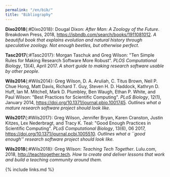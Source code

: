 ```yaml
---
permalink: "/en/bib/"
title: "Bibliography"
---
```


**Dixo2018**{:#Dixo2018}: Dougal Dixon: *After Man: A Zoology of the Future*. Breakdown Press, 2018, <https://isbndb.com/search/books/1911081012>. *A beautiful book that explains evolution and natural history through speculative zoology.  Not enough beetles, but otherwise perfect.*

**Tasc2017**{:#Tasc2017}: Morgan Taschuk and Greg Wilson: "Ten Simple Rules for Making Research Software More Robust". *PLOS Computational Biology*, 13(4), April 2017. *A short guide to making research software usable by other people.*

**Wils2014**{:#Wils2014}: Greg Wilson, D. A. Aruliah, C. Titus Brown, Neil P. Chue Hong, Matt Davis, Richard T. Guy, Steven H. D. Haddock, Kathryn D. Huff, Ian M. Mitchell, Mark D. Plumbley, Ben Waugh, Ethan P. White, and Paul Wilson: "Best Practices for Scientific Computing". *PLoS Biology*, 12(1), January 2014, <https://doi.org/10.1371/journal.pbio.1001745>. *Outlines what a mature research software project should look like.*

**Wils2017**{:#Wils2017}: Greg Wilson, Jennifer Bryan, Karen Cranston, Justin Kitzes, Lex Nederbragt, and Tracy K. Teal: "Good Enough Practices in Scientific Computing". *PLoS Computational Biology*, 13(6), 06 2017, <https://doi.org/10.1371/journal.pcbi.1005510>. *Outlines what a ``good enough'' research software project should look like.*

**Wils2018**{:#Wils2018}: Greg Wilson: *Teaching Tech Together*. Lulu.com, 2018, <http://teachtogether.tech>. *How to create and deliver lessons that work and build a teaching community around them.*

{% include links.md %}

